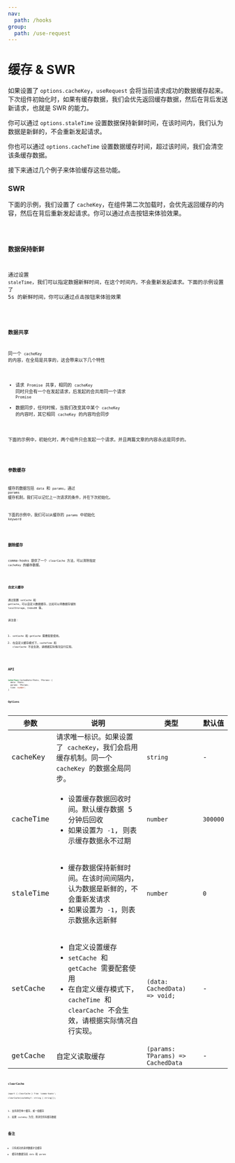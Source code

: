 ```yaml
---
nav:
  path: /hooks
group:
  path: /use-request
---
```


# 缓存 & SWR

如果设置了 `options.cacheKey`，`useRequest` 会将当前请求成功的数据缓存起来。下次组件初始化时，如果有缓存数据，我们会优先返回缓存数据，然后在背后发送新请求，也就是 SWR 的能力。

你可以通过 `options.staleTime` 设置数据保持新鲜时间，在该时间内，我们认为数据是新鲜的，不会重新发起请求。

你也可以通过 `options.cacheTime` 设置数据缓存时间，超过该时间，我们会清空该条缓存数据。

接下来通过几个例子来体验缓存这些功能。

### SWR

下面的示例，我们设置了 `cacheKey`，在组件第二次加载时，会优先返回缓存的内容，然后在背后重新发起请求。你可以通过点击按钮来体验效果。

<code src="./demo/cacheKey.tsx" />

### 数据保持新鲜

通过设置 `staleTime`，我们可以指定数据新鲜时间，在这个时间内，不会重新发起请求。下面的示例设置了 5s 的新鲜时间，你可以通过点击按钮来体验效果

<code src="./demo/staleTime.tsx" />

### 数据共享

同一个 `cacheKey` 的内容，在全局是共享的，这会带来以下几个特性

- 请求 `Promise` 共享，相同的 `cacheKey` 同时只会有一个在发起请求，后发起的会共用同一个请求 `Promise`
- 数据同步，任何时候，当我们改变其中某个 `cacheKey` 的内容时，其它相同 `cacheKey` 的内容均会同步

下面的示例中，初始化时，两个组件只会发起一个请求。并且两篇文章的内容永远是同步的。

<code src="./demo/share.tsx" />

### 参数缓存

缓存的数据包括 `data` 和 `params`，通过 `params` 缓存机制，我们可以记忆上一次请求的条件，并在下次初始化。

下面的示例中，我们可以从缓存的 `params` 中初始化 `keyword`

<code src="./demo/params.tsx" />

### 删除缓存

comma-hooks 提供了一个 `clearCache` 方法，可以清除指定 `cacheKey` 的缓存数据。

<code src="./demo/clearCache.tsx" />

### 自定义缓存

通过配置 `setCache` 和 `getCache`，可以自定义数据缓存，比如可以将数据存储到 `localStorage`、`IndexDB` 等。

请注意：

1. `setCache` 和 `getCache` 需要配套使用。
2. 在自定义缓存模式下，`cacheTime` 和 `clearCache` 不会生效，请根据实际情况自行实现。

<code src="./demo/setCache.tsx" />

## API

```ts
interface CachedData<TData, TParams> {
  data: TData;
  params: TParams;
  time: number;
}
```

### Options

| 参数      | 说明                                                                                                                                                                          | 类型                              | 默认值   |
| --------- | ----------------------------------------------------------------------------------------------------------------------------------------------------------------------------- | --------------------------------- | -------- |
| cacheKey  | 请求唯一标识。如果设置了 `cacheKey`，我们会启用缓存机制。同一个 `cacheKey` 的数据全局同步。                                                                                   | `string`                          | -        |
| cacheTime | <ul><li> 设置缓存数据回收时间。默认缓存数据 5 分钟后回收 </li><li> 如果设置为 `-1`, 则表示缓存数据永不过期</li></ul>                                                          | `number`                          | `300000` |
| staleTime | <ul><li> 缓存数据保持新鲜时间。在该时间间隔内，认为数据是新鲜的，不会重新发请求 </li><li> 如果设置为 `-1`，则表示数据永远新鲜</li></ul>                                       | `number`                          | `0`      |
| setCache  | <ul><li> 自定义设置缓存 </li><li> `setCache` 和 `getCache` 需要配套使用</li><li> 在自定义缓存模式下，`cacheTime` 和 `clearCache` 不会生效，请根据实际情况自行实现。</li></ul> | `(data: CachedData) => void;`     | -        |
| getCache  | 自定义读取缓存                                                                                                                                                                | `(params: TParams) => CachedData` | -        |

### clearCache

```tsx | pure
import { clearCache } from 'comma-hooks';

clearCache(cacheKey?: string | string[]);
```

1. 支持清空单个缓存，或一组缓存
2. 如果 `cacheKey` 为空，则清空所有缓存数据

## 备注

- 只有成功的请求数据才会缓存
- 缓存的数据包括 `data` 和 `params`
